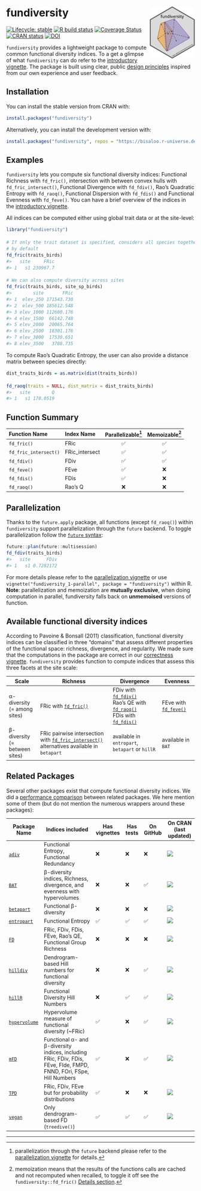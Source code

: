 
<!-- README.md is generated from README.Rmd. Please edit that file -->

# fundiversity <img src="man/figures/logo.png" align="right" alt="fundiversity logo" width="120" />

<!-- badges: start -->

[![Lifecycle:
stable](https://img.shields.io/badge/lifecycle-stable-brightgreen.svg)](https://lifecycle.r-lib.org/articles/stages.html#stable)
[![R build
status](https://github.com/funecology/fundiversity/workflows/R-CMD-check/badge.svg)](https://github.com/funecology/fundiversity/actions)
[![Coverage
Status](https://codecov.io/gh/funecology/fundiversity/branch/main/graph/badge.svg?token=HR4YH118VT)](https://app.codecov.io/gh/funecology/fundiversity)
[![CRAN
status](https://www.r-pkg.org/badges/version-ago/fundiversity)](https://CRAN.R-project.org/package=fundiversity)
[![DOI](https://zenodo.org/badge/300231216.svg)](https://zenodo.org/badge/latestdoi/300231216)
<!-- badges: end -->

`fundiversity` provides a lightweight package to compute common
functional diversity indices. To a get a glimpse of what `fundiversity`
can do refer to the [introductory
vignette](https://funecology.github.io/fundiversity/articles/fundiversity.html).
The package is built using clear, public [design
principles](https://funecology.github.io/fundiversity/articles/fundiversity_4-design-principles.html)
inspired from our own experience and user feedback.

## Installation

You can install the stable version from CRAN with:

``` r
install.packages("fundiversity")
```

Alternatively, you can install the development version with:

``` r
install.packages("fundiversity", repos = "https://bisaloo.r-universe.dev")
```

## Examples

`fundiversity` lets you compute six functional diversity indices:
Functional Richness with `fd_fric()`, intersection with between convex
hulls with `fd_fric_intersect()`, Functional Divergence with
`fd_fdiv()`, Rao’s Quadratic Entropy with `fd_raoq()`, Functional
Dispersion with `fd_fdis()` and Functional Evenness with `fd_feve()`.
You can have a brief overview of the indices in the [introductory
vignette](https://funecology.github.io/fundiversity/articles/fundiversity.html).

All indices can be computed either using global trait data or at the
site-level:

``` r
library("fundiversity")

# If only the trait dataset is specified, considers all species together
# by default
fd_fric(traits_birds)
#>   site     FRic
#> 1   s1 230967.7

# We can also compute diversity across sites
fd_fric(traits_birds, site_sp_birds)
#>        site       FRic
#> 1  elev_250 171543.730
#> 2  elev_500 185612.548
#> 3 elev_1000 112600.176
#> 4 elev_1500  66142.748
#> 5 elev_2000  20065.764
#> 6 elev_2500  18301.176
#> 7 elev_3000  17530.651
#> 8 elev_3500   3708.735
```

To compute Rao’s Quadratic Entropy, the user can also provide a distance
matrix between species directly:

``` r
dist_traits_birds = as.matrix(dist(traits_birds))

fd_raoq(traits = NULL, dist_matrix = dist_traits_birds)
#>   site        Q
#> 1   s1 170.0519
```

## Function Summary

| Function Name         | Index Name     | Parallelizable[^1] | Memoizable[^2] |
|:----------------------|:---------------|:------------------:|:--------------:|
| `fd_fric()`           | FRic           |         ✅         |       ✅       |
| `fd_fric_intersect()` | FRic_intersect |         ✅         |       ✅       |
| `fd_fdiv()`           | FDiv           |         ✅         |       ✅       |
| `fd_feve()`           | FEve           |         ✅         |       ❌       |
| `fd_fdis()`           | FDis           |         ✅         |       ❌       |
| `fd_raoq()`           | Rao’s Q        |         ❌         |       ❌       |

## Parallelization

Thanks to the `future.apply` package, all functions (except `fd_raoq()`)
within `fundiversity` support parallelization through the `future`
backend. To toggle parallelization follow the [`future`
syntax](https://cran.r-project.org/package=future):

``` r
future::plan(future::multisession)
fd_fdiv(traits_birds)
#>   site      FDiv
#> 1   s1 0.7282172
```

For more details please refer to the [parallelization
vignette](https://funecology.github.io/fundiversity/articles/fundiversity_1-parallel.html)
or use `vignette("fundiversity_1-parallel", package = "fundiversity")`
within R. **Note**: parallelization and memoization are **mutually
exclusive**, when doing computation in parallel, fundiversity falls back
on **unmemoised** versions of function.

## Available functional diversity indices

According to Pavoine & Bonsall (2011) classification, functional
diversity indices can be classified in three “domains” that assess
different properties of the functional space: richness, divergence, and
regularity. We made sure that the computations in the package are
correct in our [correctness
vignette](https://funecology.github.io/fundiversity/articles/fundiversity_3-correctness.html).
`fundiversity` provides function to compute indices that assess this
three facets at the site scale:

| Scale                              | Richness                                                                                                                                                                      | Divergence                                                                                                                                                                                                                                                                                  | Evenness                                                                                  |
|------------------------------------|-------------------------------------------------------------------------------------------------------------------------------------------------------------------------------|---------------------------------------------------------------------------------------------------------------------------------------------------------------------------------------------------------------------------------------------------------------------------------------------|-------------------------------------------------------------------------------------------|
| α-diversity<br />(= among sites)   | FRic with [`fd_fric()`](https://funecology.github.io/fundiversity/reference/fd_fric.html)                                                                                     | FDiv with [`fd_fdiv()`](https://funecology.github.io/fundiversity/reference/fd_fdiv.html)<br />Rao’s QE with [`fd_raoq()`](https://funecology.github.io/fundiversity/reference/fd_raoq.html)<br />FDis with [`fd_fdis()`](https://funecology.github.io/fundiversity/reference/fd_fdis.html) | FEve with [`fd_feve()`](https://funecology.github.io/fundiversity/reference/fd_feve.html) |
| β-diversity<br />(= between sites) | FRic pairwise intersection with [`fd_fric_intersect()`](https://funecology.github.io/fundiversity/reference/fd_fric_intersect.html)<br />alternatives available in `betapart` | available in `entropart`, `betapart` or `hillR`                                                                                                                                                                                                                                             | available in `BAT`                                                                        |

## Related Packages

Several other packages exist that compute functional diversity indices.
We did a [performance
comparison](https://funecology.github.io/fundiversity/articles/fundiversity_2-performance.html)
between related packages. We here mention some of them (but do not
mention the numerous wrappers around these packages):

| Package Name                                           | Indices included                                                                                                    | Has vignettes | Has tests | On GitHub | On CRAN (last updated)                                     |
|--------------------------------------------------------|---------------------------------------------------------------------------------------------------------------------|---------------|-----------|-----------|------------------------------------------------------------|
| [`adiv`](https://github.com/cran/adiv)                 | Functional Entropy, Functional Redundancy                                                                           | ❌            | ❌        | ❌        | ![](https://www.r-pkg.org/badges/last-release/adiv)        |
| [`BAT`](https://github.com/cardosopmb/BAT)             | β-diversity indices, Richness, divergence, and evenness with hypervolumes                                           | ❌            | ❌        | ✅        | ![](https://www.r-pkg.org/badges/last-release/BAT)         |
| [`betapart`](https://github.com/cran/betapart)         | Functional β-diversity                                                                                              | ❌            | ❌        | ❌        | ![](https://www.r-pkg.org/badges/last-release/betapart)    |
| [`entropart`](https://github.com/EricMarcon/entropart) | Functional Entropy                                                                                                  | ✅            | ✅        | ✅        | ![](https://www.r-pkg.org/badges/last-release/entropart)   |
| [`FD`](https://github.com/cran/FD)                     | FRic, FDiv, FDis, FEve, Rao’s QE, Functional Group Richness                                                         | ❌            | ❌        | ❌        | ![](https://www.r-pkg.org/badges/last-release/FD)          |
| [`hilldiv`](https://github.com/anttonalberdi/hilldiv)  | Dendrogram-based Hill numbers for functional diversity                                                              | ❌            | ❌        | ✅        | ![](https://www.r-pkg.org/badges/last-release/hilldiv)     |
| [`hillR`](https://github.com/daijiang/hillR)           | Functional Diversity Hill Numbers                                                                                   | ❌            | ✅        | ✅        | ![](https://www.r-pkg.org/badges/last-release/hillR)       |
| [`hypervolume`](https://github.com/cran/hypervolume)   | Hypervolume measure of functional diversity (~FRic)                                                                 | ✅            | ❌        | ✅        | ![](https://www.r-pkg.org/badges/last-release/hypervolume) |
| [`mFD`](https://github.com/CmlMagneville/mFD)          | Functional α- and β-diversity indices, including FRic, FDiv, FDis, FEve, FIde, FMPD, FNND, FOri, FSpe, Hill Numbers | ✅            | ❌        | ✅        | ![](https://www.r-pkg.org/badges/last-release/mFD)         |
| [`TPD`](https://github.com/cran/TPD)                   | FRic, FDiv, FEve but for probability distributions                                                                  | ✅            | ❌        | ❌        | ![](https://www.r-pkg.org/badges/last-release/TPD)         |
| [`vegan`](https://github.com/vegandevs/vegan)          | Only dendrogram-based FD (`treedive()`)                                                                             | ✅            | ✅        | ✅        | ![](https://www.r-pkg.org/badges/last-release/vegan)       |

------------------------------------------------------------------------

[^1]: parallelization through the `future` backend please refer to the
    [parallelization
    vignette](https://funecology.github.io/fundiversity/articles/fundiversity_1-parallel.html)
    for details.

[^2]: memoization means that the results of the functions calls are
    cached and not recomputed when recalled, to toggle it off see the
    `fundiversity::fd_fric()` [Details
    section](https://funecology.github.io/fundiversity/reference/fd_fric.html#details).
